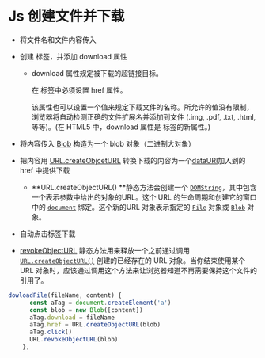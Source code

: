 # Js 创建文件并下载

- 将文件名和文件内容传入

- 创建 <a> 标签，并添加 download 属性

  - download 属性规定被下载的超链接目标。

    在 <a> 标签中必须设置 href 属性。

    该属性也可以设置一个值来规定下载文件的名称。所允许的值没有限制，浏览器将自动检测正确的文件扩展名并添加到文件 (.img, .pdf, .txt, .html, 等等)。(在 HTML5 中，download 属性是 <a> 标签的新属性。)

- 将内容传入 [Blob](https://developer.mozilla.org/zh-CN/docs/Web/API/Blob) 构造为一个 blob 对象（二进制大对象）

- 把内容用 [URL.createObjcetURL](https://developer.mozilla.org/zh-CN/docs/Web/API/URL/createObjectURL) 转换下载的内容为一个[dataURI](https://sjolzy.cn/What-is-the-data-URI-scheme-and-how-to-use-the-data-URI-scheme.html)加入到<a>的 href 中提供下载

  - **URL.createObjectURL() **静态方法会创建一个 [`DOMString`](https://developer.mozilla.org/zh-CN/docs/Web/API/DOMString)，其中包含一个表示参数中给出的对象的URL。这个 URL 的生命周期和创建它的窗口中的 [`document`](https://developer.mozilla.org/zh-CN/docs/Web/API/Document) 绑定。这个新的URL 对象表示指定的 [`File`](https://developer.mozilla.org/zh-CN/docs/Web/API/File) 对象或 [`Blob`](https://developer.mozilla.org/zh-CN/docs/Web/API/Blob) 对象。

- 自动点击<a>标签下载

- [revokeObjectURL](https://developer.mozilla.org/zh-CN/docs/Web/API/URL/revokeObjectURL) 静态方法用来释放一个之前通过调用 [`URL.createObjectURL()`](https://developer.mozilla.org/zh-CN/docs/Web/API/URL/createObjectURL) 创建的已经存在的 URL 对象。当你结束使用某个 URL 对象时，应该通过调用这个方法来让浏览器知道不再需要保持这个文件的引用了。

```js
dowloadFile(fileName, content) {
      const aTag = document.createElement('a')
      const blob = new Blob([content])
      aTag.download = fileName
      aTag.href = URL.createObjectURL(blob)
      aTag.click()
      URL.revokeObjectURL(blob)
    },
```



